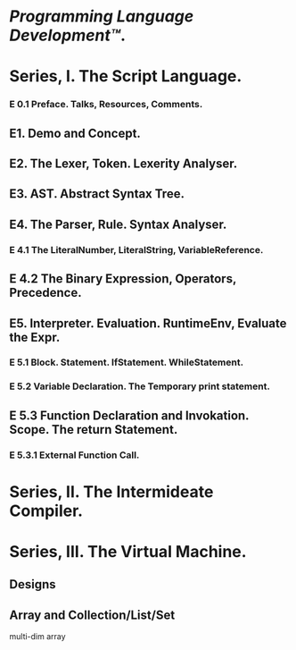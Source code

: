 
# ***Programming Language Development™***.

# Series, I. The Script Language.

### E 0.1 Preface. Talks, Resources, Comments.

## E1. Demo and Concept.

## E2. The Lexer, Token. Lexerity Analyser.

## E3. AST. Abstract Syntax Tree.

## E4. The Parser, Rule. Syntax Analyser.

### E 4.1 The LiteralNumber, LiteralString, VariableReference.

## E 4.2 The Binary Expression, Operators, Precedence.

## E5. Interpreter. Evaluation. RuntimeEnv, Evaluate the Expr.

### E 5.1 Block. Statement. IfStatement. WhileStatement.

### E 5.2 Variable Declaration. The Temporary print statement.

## E 5.3 Function Declaration and Invokation. Scope. The return Statement.

### E 5.3.1 External Function Call.



# Series, II. The Intermideate Compiler.


# Series, III. The Virtual Machine.





## Designs

## Array and Collection/List/Set

multi-dim array